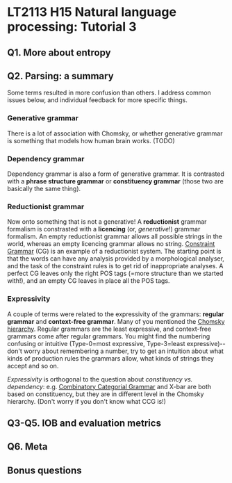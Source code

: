 # LT2113 H15 Natural language processing: Tutorial 3

## Q1. More about entropy

## Q2. Parsing: a summary

Some terms resulted in more confusion than others. I address common issues below, and individual feedback for more specific things.

### Generative grammar

There is a lot of association with Chomsky, or whether generative grammar is something that models how human brain works. (TODO)

### Dependency grammar

Dependency grammar is also a form of generative grammar. 
It is contrasted with a **phrase structure grammar** or **constituency grammar** (those two are basically the same thing).


### Reductionist grammar

Now onto something that is not a generative!
A **reductionist** grammar formalism is constrasted with a **licencing** (or, *generative*!) grammar formalism. An empty reductionist grammar allows all possible strings in the world, whereas an empty licencing grammar allows no string.
[Constraint Grammar](http://beta.visl.sdu.dk/constraint_grammar.html) (CG) is an example of a reductionist system. The starting point is that the words can have any analysis provided by a morphological analyser, and the task of the constraint rules is to get rid of inappropriate analyses. A perfect CG leaves only the right POS tags (=more structure than we started with!), and an empty CG leaves in place all the POS tags.


### Expressivity

A couple of terms were related to the expressivity of the grammars: **regular grammar** and **context-free grammar**.
Many of you mentioned the [Chomsky hierarchy](https://en.wikipedia.org/wiki/Chomsky_hierarchy#Summary). Regular grammars are the least expressive, and context-free grammars come after regular grammars. You might find the numbering confusing or intuitive (Type-0=most expressive, Type-3=least expressive)--don't worry about remembering a number, try to get an intuition about what kinds of production rules the grammars allow, what kinds of strings they accept and so on.

*Expressivity* is orthogonal to the question about *constituency vs. dependency*: e.g. [Combinatory Categorial Grammar](https://en.wikipedia.org/wiki/Combinatory_categorial_grammar) and X-bar are both based on constituency, but they are in different level in the Chomsky hierarchy. (Don't worry if you don't know what CCG is!)


## Q3-Q5. IOB and evaluation metrics

## Q6. Meta

## Bonus questions

